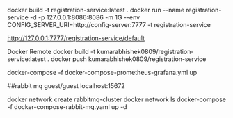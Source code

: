 docker build -t registration-service:latest .
docker run --name registration-service -d -p 127.0.0.1:8086:8086 -m 1G --env CONFIG_SERVER_URI=http://config-server:7777 -t registration-service 

http://127.0.0.1:7777/registration-service/default 

Docker Remote
docker build -t kumarabhishek0809/registration-service:latest .
docker push kumarabhishek0809/registration-service

docker-compose -f docker-compose-prometheus-grafana.yml up

##rabbit mq
guest/guest
localhost:15672

docker network create rabbitmq-cluster
docker network ls
docker-compose -f docker-compose-rabbit-mq.yaml up -d